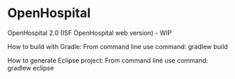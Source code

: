 # OpenHospital
OpenHospital 2.0 (ISF OpenHospital web version) - WIP

How to build with Gradle:
From command line use command: gradlew build

How to generate Eclipse project:
From command line use command: gradlew eclipse
